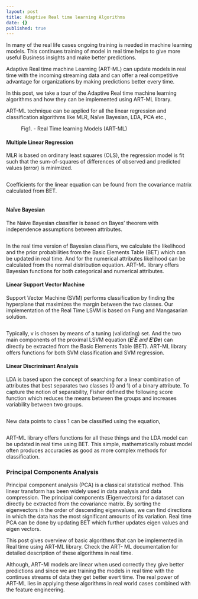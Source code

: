 ```yaml
---
layout: post
title: Adaptive Real time learning Algorithms
date: {}
published: true
---
```




In many of the real life cases ongoing training is needed in machine learning models. This continues training of model in real time helps to give more useful Business insights and make better predictions. 

Adaptive Real time machine Learning (ART-ML) can update models in real time with the incoming streaming data and can offer a real competitive advantage for organizations by making predictions better every time.

In this post, we take a tour of the Adaptive Real time machine learning algorithms and how they can be implemented using ART-ML library.

ART-ML technique can be applied for all the linear regression and classification algorithms like MLR, Naïve Bayesian, LDA, PCA etc.,

<figure>
	<img src="{{ '/assets/img/artml_algorithms.PNG' | prepend: site.baseurl }}" alt=""> 
	<figcaption>Fig1. - Real Time learning Models (ART-ML) </figcaption>
</figure>


#### Multiple Linear Regression
MLR is based on ordinary least squares (OLS), the regression model is fit such that the sum-of-squares of differences of observed and predicted values (error) is minimized. 
<figure>
	<img src="{{ '/assets/img/MLR1.png' | prepend: site.baseurl }}" alt=""> 
</figure>
Coefficients for the linear equation can be found from the covariance matrix calculated from BET.
<figure>
	<img src="{{ '/assets/img/MLR2.png' | prepend: site.baseurl }}" alt=""> 
</figure>

#### Naïve Bayesian

The Naïve Bayesian classifier is based on Bayes’ theorem with independence assumptions between attributes. 
<figure>
	<img src="{{ '/assets/img/NB1.png' | prepend: site.baseurl }}" alt=""> 
</figure>
In the real time version of Bayesian classifiers, we calculate the likelihood and the prior probabilities from the Basic Elements Table (BET) which can be updated in real time. And for the numerical attributes likelihood can be calculated from the normal distribution equation. ART-ML library offers Bayesian functions for both categorical and numerical attributes.

#### Linear Support Vector Machine

Support Vector Machine (SVM) performs classification by finding the hyperplane that maximizes the margin between the two classes. Our implementation of the Real Time LSVM is based on Fung and Mangasarian solution.
<figure>
	<img src="{{ '/assets/img/LSVM1.png' | prepend: site.baseurl }}" alt=""> 
</figure>
Typically, v is chosen by means of a tuning (validating) set. And the two main components of the proximal LSVM equation (𝑬′𝑬 𝑎𝑛𝑑 𝑬′𝑫𝒆) can directly be extracted from the Basic Elements Table (BET). ART-ML library offers functions for both SVM classification and SVM regression.

#### Linear Discriminant Analysis
LDA is based upon the concept of searching for a linear combination of attributes that best separates two classes (0 and 1) of a binary attribute. To capture the notion of separability, Fisher defined the following score function which reduces the means between the groups and increases variability between two groups.
<figure>
	<img src="{{ '/assets/img/LDA1.png' | prepend: site.baseurl }}" alt=""> 
</figure>
New data points to class 1 can be classified using the equation,
<figure>
	<img src="{{ '/assets/img/LDA2.png' | prepend: site.baseurl }}" alt=""> 
</figure>
ART-ML library offers functions for all these things and the LDA model can be updated in real time using BET. This simple, mathematically robust model often produces accuracies as good as more complex methods for classification.

### Principal Components Analysis
Principal component analysis (PCA) is a classical statistical method. This linear transform has been widely used in data analysis and data compression. The principal components (Eigenvectors) for a dataset can directly be extracted from the covariance matrix. By sorting the eigenvectors in the order of descending eigenvalues, we can find directions in which the data has the most significant amounts of its variation. Real time PCA can be done by updating BET which further updates eigen values and eigen vectors.

This post gives overview of basic algorithms that can be implemented in Real time using ART-ML library. Check the ART-  ML documentation for detailed description of these algorithms in real time. 

Although, ART-Ml models are linear when used correctly they give better predictions and since we are training the models in real time with the continues streams of data they get better evert time. The real power of ART-ML lies in applying these algorithms in real world cases combined with the feature engineering.
